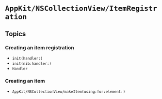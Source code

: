 # ``AppKit/NSCollectionView/ItemRegistration``

## Topics

### Creating an item registration

- ``init(handler:)``
- ``init(nib:handler:)``
- ``Handler``

### Creating an item

- ``AppKit/NSCollectionView/makeItem(using:for:element:)``
